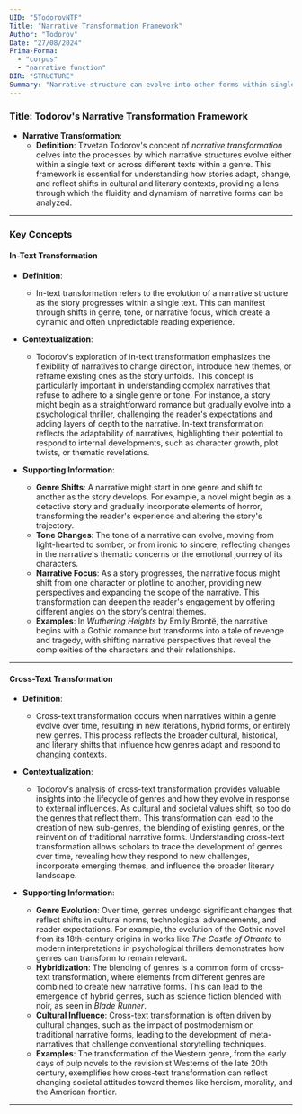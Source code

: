 ```yaml
---
UID: "5TodorovNTF"
Title: "Narrative Transformation Framework"
Author: "Todorov"
Date: "27/08/2024"
Prima-Forma:
  - "corpus"
  - "narrative function"
DIR: "STRUCTURE"
Summary: "Narrative structure can evolve into other forms within single texts or across texts. The two methods are in-text transformations or cross-text transformations"
---
```

### Title: **Todorov's Narrative Transformation Framework**

- **Narrative Transformation**:
  - **Definition**: Tzvetan Todorov's concept of *narrative transformation* delves into the processes by which narrative structures evolve either within a single text or across different texts within a genre. This framework is essential for understanding how stories adapt, change, and reflect shifts in cultural and literary contexts, providing a lens through which the fluidity and dynamism of narrative forms can be analyzed.

---

### **Key Concepts**

#### **In-Text Transformation**

- **Definition**:
  - In-text transformation refers to the evolution of a narrative structure as the story progresses within a single text. This can manifest through shifts in genre, tone, or narrative focus, which create a dynamic and often unpredictable reading experience.

- **Contextualization**:
  - Todorov's exploration of in-text transformation emphasizes the flexibility of narratives to change direction, introduce new themes, or reframe existing ones as the story unfolds. This concept is particularly important in understanding complex narratives that refuse to adhere to a single genre or tone. For instance, a story might begin as a straightforward romance but gradually evolve into a psychological thriller, challenging the reader's expectations and adding layers of depth to the narrative. In-text transformation reflects the adaptability of narratives, highlighting their potential to respond to internal developments, such as character growth, plot twists, or thematic revelations.

- **Supporting Information**:
  - **Genre Shifts**: A narrative might start in one genre and shift to another as the story develops. For example, a novel might begin as a detective story and gradually incorporate elements of horror, transforming the reader's experience and altering the story's trajectory.
  - **Tone Changes**: The tone of a narrative can evolve, moving from light-hearted to somber, or from ironic to sincere, reflecting changes in the narrative's thematic concerns or the emotional journey of its characters.
  - **Narrative Focus**: As a story progresses, the narrative focus might shift from one character or plotline to another, providing new perspectives and expanding the scope of the narrative. This transformation can deepen the reader's engagement by offering different angles on the story’s central themes.
  - **Examples**: In *Wuthering Heights* by Emily Brontë, the narrative begins with a Gothic romance but transforms into a tale of revenge and tragedy, with shifting narrative perspectives that reveal the complexities of the characters and their relationships.

---

#### **Cross-Text Transformation**

- **Definition**:
  - Cross-text transformation occurs when narratives within a genre evolve over time, resulting in new iterations, hybrid forms, or entirely new genres. This process reflects the broader cultural, historical, and literary shifts that influence how genres adapt and respond to changing contexts.

- **Contextualization**:
  - Todorov's analysis of cross-text transformation provides valuable insights into the lifecycle of genres and how they evolve in response to external influences. As cultural and societal values shift, so too do the genres that reflect them. This transformation can lead to the creation of new sub-genres, the blending of existing genres, or the reinvention of traditional narrative forms. Understanding cross-text transformation allows scholars to trace the development of genres over time, revealing how they respond to new challenges, incorporate emerging themes, and influence the broader literary landscape.

- **Supporting Information**:
  - **Genre Evolution**: Over time, genres undergo significant changes that reflect shifts in cultural norms, technological advancements, and reader expectations. For example, the evolution of the Gothic novel from its 18th-century origins in works like *The Castle of Otranto* to modern interpretations in psychological thrillers demonstrates how genres can transform to remain relevant.
  - **Hybridization**: The blending of genres is a common form of cross-text transformation, where elements from different genres are combined to create new narrative forms. This can lead to the emergence of hybrid genres, such as science fiction blended with noir, as seen in *Blade Runner*.
  - **Cultural Influence**: Cross-text transformation is often driven by cultural changes, such as the impact of postmodernism on traditional narrative forms, leading to the development of meta-narratives that challenge conventional storytelling techniques.
  - **Examples**: The transformation of the Western genre, from the early days of pulp novels to the revisionist Westerns of the late 20th century, exemplifies how cross-text transformation can reflect changing societal attitudes toward themes like heroism, morality, and the American frontier.

---
